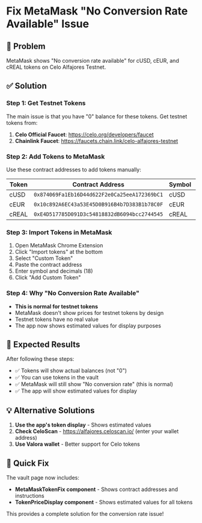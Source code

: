 # Fix MetaMask "No Conversion Rate Available" Issue

## 🔧 **Problem**
MetaMask shows "No conversion rate available" for cUSD, cEUR, and cREAL tokens on Celo Alfajores Testnet.

## ✅ **Solution**

### **Step 1: Get Testnet Tokens**
The main issue is that you have "0" balance for these tokens. Get testnet tokens from:

1. **Celo Official Faucet**: https://celo.org/developers/faucet
2. **Chainlink Faucet**: https://faucets.chain.link/celo-alfajores-testnet

### **Step 2: Add Tokens to MetaMask**
Use these contract addresses to add tokens manually:

| Token | Contract Address | Symbol | Decimals |
|-------|------------------|--------|----------|
| cUSD  | `0x874069Fa1Eb16D44d622F2e0Ca25eeA172369bC1` | cUSD | 18 |
| cEUR  | `0x10c892A6EC43a53E45D0B916B4b7D383B1b78C0F` | cEUR | 18 |
| cREAL | `0xE4D517785D091D3c54818832dB6094bcc2744545` | cREAL | 18 |

### **Step 3: Import Tokens in MetaMask**
1. Open MetaMask Chrome Extension
2. Click "Import tokens" at the bottom
3. Select "Custom Token"
4. Paste the contract address
5. Enter symbol and decimals (18)
6. Click "Add Custom Token"

### **Step 4: Why "No Conversion Rate Available"**
- **This is normal for testnet tokens**
- MetaMask doesn't show prices for testnet tokens by design
- Testnet tokens have no real value
- The app now shows estimated values for display purposes

## 🎯 **Expected Results**

After following these steps:
- ✅ Tokens will show actual balances (not "0")
- ✅ You can use tokens in the vault
- ✅ MetaMask will still show "No conversion rate" (this is normal)
- ✅ The app will show estimated values for display

## 💡 **Alternative Solutions**

1. **Use the app's token display** - Shows estimated values
2. **Check CeloScan** - https://alfajores.celoscan.io/ (enter your wallet address)
3. **Use Valora wallet** - Better support for Celo tokens

## 📱 **Quick Fix**

The vault page now includes:
- **MetaMaskTokenFix component** - Shows contract addresses and instructions
- **TokenPriceDisplay component** - Shows estimated values for all tokens

This provides a complete solution for the conversion rate issue!
